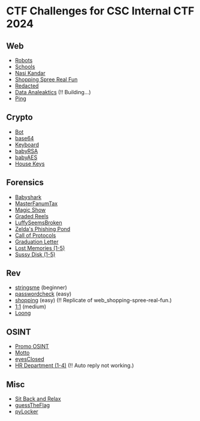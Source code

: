 # CTF Challenges for CSC Internal CTF 2024

## Web
- [Robots](/web_robots)
- [Schools](/web_schools)
- [Nasi Kandar](/web_nasi-kandar)
- [Shopping Spree Real Fun](/web_shopping-spree-real-fun)
- [Redacted](/web_redacted)
- [Data Analeaktics](/web_data-analeaktics) (!! Building...)
- [Ping](/web_ping)

## Crypto
- [Bot](/crypto_bot)
- [base64](/crypto_base64)
- [Keyboard](/crypto_keyboard)
- [babyRSA](/crypto_babyrsa)
- [babyAES](/crypto_babyaes)
- [House Keys](/crypto_house-keys)

## Forensics
- [Babyshark](/forensics_babyshark)
- [MasterFanumTax](/forensics_masterfanumtax)
- [Magic Show](/forensics_magic-show)
- [Graded Reels](/forensics_graded-reels)
- [LuffySeemsBroken](/forensics_luffyseemsbroken)
- [Zelda's Phishing Pond](/forensics_zeldas-phishing-pond)
- [Call of Protocols](/forensics_call-of-protocols)
- [Graduation Letter](/forensics_graduation-letter)
- [Lost Memories (1-5)](https://github.com/Wowiee3/SunwayCTF-challs/tree/main/lostmemories)
- [Sussy Disk (1-5)](https://github.com/Wowiee3/SunwayCTF-challs/tree/main/sussydisk)

## Rev
- [stringsme](https://github.com/Wowiee3/SunwayCTF-challs/tree/main/stringsme) (beginner)
- [passwordcheck](https://github.com/Wowiee3/SunwayCTF-challs/tree/main/passwordcheck) (easy)
- [shopping](https://github.com/Wowiee3/SunwayCTF-challs/tree/main/shopping) (easy) (!! Replicate of web_shopping-spree-real-fun.)
- [1:1](https://github.com/Wowiee3/SunwayCTF-challs/tree/main/1%3A1) (medium)
- [Loong](/rev_loong)

## OSINT
- [Promo OSINT](/osint_promo-osint)
- [Motto](/osint_motto)
- [eyesClosed](/osint_eyesclosed)
- [HR Department (1-4)](https://github.com/Wowiee3/SunwayCTF-challs/tree/main/hr-department) (!! Auto reply not working.)

## Misc
- [Sit Back and Relax](https://github.com/Wowiee3/SunwayCTF-challs/tree/main/sit-back-and-relax)
- [guessTheFlag](/misc_guesstheflag)
- [pyLocker](/misc_pylocker)
